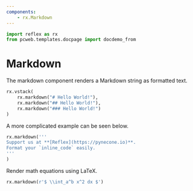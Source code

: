 ```yaml
---
components:
    - rx.Markdown
---
```


```python exec
import reflex as rx
from pcweb.templates.docpage import docdemo_from
```

# Markdown

The markdown component renders a Markdown string as formatted text.

```python demo
rx.vstack(
    rx.markdown("# Hello World!"),
    rx.markdown("## Hello World!"),
    rx.markdown("### Hello World!")
)
```

A more complicated example can be seen below.

```python demo
rx.markdown('''
Support us at **[Reflex](https://pynecone.io)**.
Format your `inline_code` easily.
'''
)
```

Render math equations using LaTeX.

```python demo
rx.markdown(r'$ \\int_a^b x^2 dx $')
```
